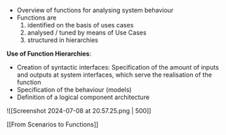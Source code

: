 - Overview of functions for analysing system behaviour
- Functions are
	1. identified on the basis of uses cases
	2. analysed / tuned by means of Use Cases
	3. structured in hierarchies

**Use of Function Hierarchies**:
- Creation of syntactic interfaces: Specification of the amount of inputs and outputs at system interfaces, which serve the realisation of the function
- Specification of the behaviour (models)
- Definition of a logical component architecture

![[Screenshot 2024-07-08 at 20.57.25.png | 500]]

[[From Scenarios to Functions]]